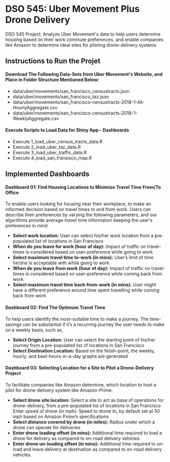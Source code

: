 # DSO 545: Uber Movement Plus Drone Delivery
DSO 545 Project: Analyze Uber Movement's data to help users determine housing based on their work commute preferences, and enable companies like Amazon to determine ideal sites for piloting drone-delivery systems

## Instructions to Run the Projet

#### Download The Following Data-Sets from Uber Movement's Website, and Place in Folder Structure Mentioned Below:
- data/uber/movements/san_francisco_censustracts.json
- data/uber/movements/san_francisco_taz.json
- data/uber/movements/san_francisco-censustracts-2018-1-All-HourlyAggregate.csv
- data/uber/movements/san_francisco-censustracts-2018-1-WeeklyAggregate.csv

#### Execute Scripts to Load Data for Shiny App - Dashboards
- Execute 1_load_uber_census_tracts_data.R
- Execute 2_load_uber_taz_data.R
- Execute 3_load_uber_traffic_data.R
- Execute 4_load_san_fransisco_map.R

## Implemented Dashboards

#### **Dashboard 01:** Find Housing Locations to Minimize Travel Time From/To Office

To enable users looking for housing near their workplace, to make an informed decision based on travel times to and from work. Users can describe their preferences by varying the following parameters, and our algorithms provide average-travel time information keeping the user's preferences in mind.
 
- **Select work location:** User can select his/her work location from a pre-populated list of locations in San Francisco
- **When do you leave for work (hour of day):** Impact of traffic on travel-times is considered based on user-preference while going to work
- **Select maximum travel time to-work (in mins):** User’s limit of time he/she is acceptable with while going to work
- **When do you leave from work (hour of day):** Impact of traffic on travel-times is considered based on user-preference while coming back from work
- **Select maximum travel time back-from-work (in mins):** User might have a different preference around time spent travelling while coming back from work
 
#### **Dashboard 02:** Find The Optimum Travel Time

To help users identify the most-suitable time to make a journey. The time-savings can be substantial if it’s a recurring journey the user needs to make on a weekly basis, such as,
 
- **Select Origin Location:** User can select the starting point of his/her journey from a pre-populated list of locations in San Francisco
- **Select Destination Location:** Based on the finish-point, the weekly, hourly, and best-hours-in-a-day graphs are generated
 
#### **Dashboard 03:** Selecting Location for a Site to Pilot a Drone-Delivery Project

To facilitate companies like Amazon determine, which location to host a pilot for drone-delivery system like Amazon-Prime.
 
- **Select drone site location:** Select a site to act as base of operations for drone-delivery, from a pre-populated list of locations in San Francisco
Enter speed of drone (in mph): Speed to drone to, by default set at 50 mph based on Amazon Prime’s specifications
- **Select distance covered by drone (in miles):** Radius under which a drone can operate for deliveries
- **Enter drone loading offset (in mins):** Additional time required to load a drone for delivery as compared to on-road delivery vehicles.
- **Enter drone un-loading offset (in mins):** Additional time required to un-load and leave delivery at destination as compared to on-road delivery vehicles.

